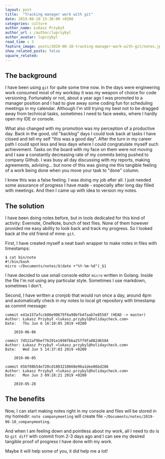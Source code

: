 ```yaml
---
layout: post
title:  "Tracking manager work with git"
date: 2019-06-10 15:30:00 +0200
categories: culture
author_name: Łukasz Przybył
author_url : /author/luprzybyl
author_avatar: luprzybyl
read_time : 3
feature_image: posts/2019-06-10-tracking-manager-work-with-git/notes.jpg
show_related_posts: false
square_related: 
---
```


## The background

I have been using `git` for quite some time now. In the days were engineering work consumed most of my workday it was my weapon of choice for code versioning. Fortunately or not, about a year ago I was promoted to a manager position and I had to give away some coding fun for scheduling meetings in my calendar. Although I'm still trying my best not to be dragged away from technical tasks, sometimes I need to face weeks, where I hardly open my IDE or console.

What also changed with my promotion was my perception of a productive day. Back in the good, old "backlog" days I could look back at tasks I have closed and tell my self "this was a good day". After the turn in my career path I could spot less and less days where I could congratulate myself such achievement. Tasks on the board with my face on them were not moving and I saw a constantly decreasing rate of my commits being pushed to company Github. I was busy all day discussing with my reports, making agreements, advising... but none of this was giving me this tangible feeling of a work being done when you move your task to "done" column.

I knew this was a false feeling. I was doing my job after all. I just needed some assurance of progress I have made - especially after long day filled with meetings. And then I came up with idea to version my notes.

## The solution

I have been doing notes before, but in tools dedicated for this kind of activity: Evernote, OneNote, bunch of text files. None of them however provided me easy ability to look back and track my progress. So I looked back at the old friend of mine: `git`.

First, I have created myself a neat bash wrapper to make notes in files with timestamps:

```shell
$ cat bin/note 
#!/bin/bash
micro ~/Documents/notes/$(date +"%Y-%m-%d")_$1
```

I have decided to use small console editor `micro` written in Golang. Inside the file I'm not using any particular style. Sometimes I use markdown, sometimes I don't.

Second, I have written a cronjob that would run once a day, around 4pm and automatically check in my notes to local git repository with timestamp as commit message:

```shell
commit e41e157afccb06e90679f6a98bfb4faab7e85587 (HEAD -> master)
Author: Łukasz Przybył <lukasz.przybyl@holidaycheck.com>
Date:   Thu Jun 6 16:10:05 2019 +0200

    2019-06-06

commit 7d522af9bef76291e1098fbba25ff9fa082d6584
Author: Łukasz Przybył <lukasz.przybyl@holidaycheck.com>
Date:   Wed Jun 5 14:37:03 2019 +0200

    2019-06-05

commit 65bf08b54e720cd1803210668e96a1dee86bd286
Author: Łukasz Przybył <lukasz.przybyl@holidaycheck.com>
Date:   Mon Jun 3 09:28:21 2019 +0200

    2019-05-28
```

## The benefits

Now, I can start making notes right in my console and files will be stored in my homedir: `note companymeeting` will create file `~/Documents/notes/2019-06-10_companymeeting`.

And when I am feeling down and pointless about my work, all I need to do is to `git diff` with commit from 2-3 days ago and I can see my desired tangible proof of progress I have done with my work. 

Maybe it will help some of you, it did help me a lot!
